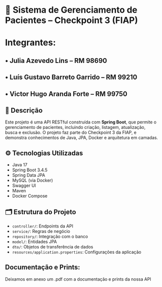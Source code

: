 # 🏥 Sistema de Gerenciamento de Pacientes – Checkpoint 3 (FIAP)

# Integrantes: 
## •	Julia Azevedo Lins – RM 98690 
## •	Luís Gustavo Barreto Garrido – RM 99210 
## •	Victor Hugo Aranda Forte – RM 99750 


## 📌 Descrição
Este projeto é uma API RESTful construída com **Spring Boot**, que permite o gerenciamento de pacientes, incluindo criação, listagem, atualização, busca e exclusão. O projeto faz parte do Checkpoint 3 da FIAP, e demonstra conhecimentos de Java, JPA, Docker e arquitetura em camadas.

## ⚙️ Tecnologias Utilizadas

- Java 17
- Spring Boot 3.4.5
- Spring Data JPA
- MySQL (via Docker)
- Swagger UI
- Maven
- Docker Compose

## 🗂️ Estrutura do Projeto

- `controller/`: Endpoints da API
- `service/`: Regras de negócio
- `repository/`: Integração com o banco
- `model/`: Entidades JPA
- `dto/`: Objetos de transferência de dados
- `resources/application.properties`: Configurações da aplicação

## Documentação e Prints:
Deixamos em anexo um .pdf com a documentação e prints da nossa API